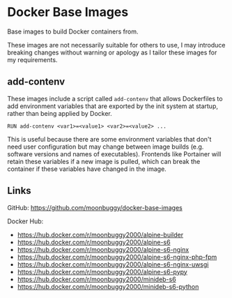 # Docker Base Images

Base images to build Docker containers from.

These images are not necessarily suitable for others to use, I may introduce breaking changes without warning or apology as I tailor these images for my requirements.

## add-contenv

These images include a script called `add-contenv` that allows Dockerfiles to add environment variables that are exported by the init system at startup, rather than being applied by Docker.

```
RUN add-contenv <var1>=<value1> <var2>=<value2> ...
```

This is useful because there are some environment variables that don't need user configuration but may change between image builds (e.g. software versions and names of executables). Frontends like Portainer will retain these variables if a new image is pulled, which can break the container if these variables have changed in the image.

## Links

GitHub: https://github.com/moonbuggy/docker-base-images

Docker Hub:
* https://hub.docker.com/r/moonbuggy2000/alpine-builder
* https://hub.docker.com/r/moonbuggy2000/alpine-s6
* https://hub.docker.com/r/moonbuggy2000/alpine-s6-nginx
* https://hub.docker.com/r/moonbuggy2000/alpine-s6-nginx-php-fpm
* https://hub.docker.com/r/moonbuggy2000/alpine-s6-nginx-uwsgi
* https://hub.docker.com/r/moonbuggy2000/alpine-s6-pypy
* https://hub.docker.com/r/moonbuggy2000/minideb-s6
* https://hub.docker.com/r/moonbuggy2000/minideb-s6-python
